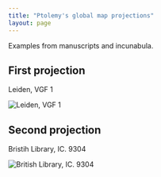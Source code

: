 ```yaml
---
title: "Ptolemy's global map projections"
layout: page
---
```


Examples from manuscripts and incunabula.


## First projection ##


Leiden, VGF 1


![Leiden, VGF 1][vgf1]


[vgf1]: http://neelsmith.github.io/ptolemy/imgs/proj1-leiden.jpg


## Second projection ##

Bristih Library, IC. 9304

![British Library, IC. 9304][bl]



[bl]: http://neelsmith.github.io/ptolemy/imgs/proj2-bl.jpg